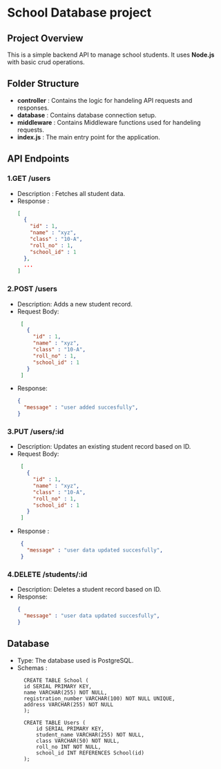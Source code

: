 # School Database project

## Project Overview
This is a simple backend API to manage school students. It uses **Node.js** with basic crud operations.

## Folder Structure
- **controller** : Contains the logic for handeling API requests and responses.
- **database** : Contains database connection setup.
- **middleware** : Contains Middleware functions used for handeling requests.
- **index.js** : The main entry point for the application.

## API Endpoints

### 1.**GET /users**
  - Description : Fetches all student data.
  - Response :
    ```json
    [
      {
        "id" : 1,
        "name" : "xyz",
        "class" : "10-A",
        "roll_no" : 1,
        "school_id" : 1
      },
      ...
    ]
    ```
### 2.**POST /users**
   - Description: Adds a new student record.
   - Request Body:
     ```json
      [
        {
          "id" : 1,
          "name" : "xyz",
          "class" : "10-A",
          "roll_no" : 1,
          "school_id" : 1
        }
      ]
      ```
   - Response:
     ```json
     {
       "message" : "user added succesfully",
     }
     ```
### 3.**PUT /users/:id**
   - Description: Updates an existing student record based on ID.
   - Request Body: 
     ```json
      [
        {
          "id" : 1,
          "name" : "xyz",
          "class" : "10-A",
          "roll_no" : 1,
          "school_id" : 1
        }
      ]
      ```
  - Response :
    ```json
     {
       "message" : "user data updated succesfully",
     }
     ```      
### 4.**DELETE /students/:id**
   - Description: Deletes a student record based on ID.
   - Response:
     ```json
     {
       "message" : "user data updated succesfully",
     }
     ```       

## Database

- Type: The database used is PostgreSQL.
- Schemas :
  ```pg
    CREATE TABLE School (
    id SERIAL PRIMARY KEY,
    name VARCHAR(255) NOT NULL,
    registration_number VARCHAR(100) NOT NULL UNIQUE,
    address VARCHAR(255) NOT NULL
    );
    
    CREATE TABLE Users (
        id SERIAL PRIMARY KEY,
        student_name VARCHAR(255) NOT NULL,
        class VARCHAR(50) NOT NULL,
        roll_no INT NOT NULL,
        school_id INT REFERENCES School(id)
    );
  ```

